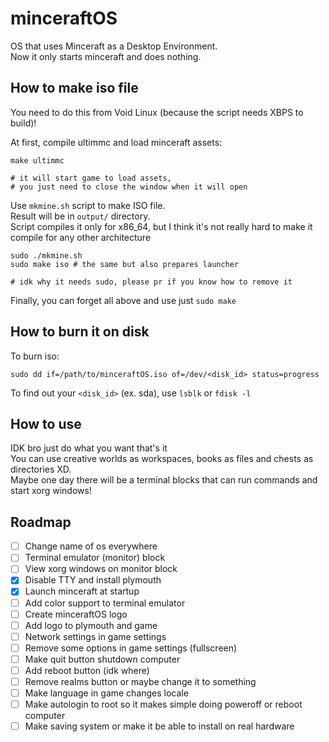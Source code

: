 # minceraftOS

OS that uses Minceraft as a Desktop Environment. \
Now it only starts minceraft and does nothing.

## How to make iso file

You need to do this from Void Linux (because the script needs XBPS to build)!

At first, compile ultimmc and load minceraft assets:

```
make ultimmc

# it will start game to load assets,
# you just need to close the window when it will open
```

Use `mkmine.sh` script to make ISO file. \
Result will be in `output/` directory. \
Script compiles it only for x86_64, but I think it's not really hard to make it compile for any other architecture

```
sudo ./mkmine.sh
sudo make iso # the same but also prepares launcher

# idk why it needs sudo, please pr if you know how to remove it
```

Finally, you can forget all above and use just `sudo make`

## How to burn it on disk

To burn iso:

```
sudo dd if=/path/to/minceraftOS.iso of=/dev/<disk_id> status=progress
```

To find out your `<disk_id>` (ex. sda), use `lsblk` or `fdisk -l`

## How to use

IDK bro just do what you want that's it \
You can use creative worlds as workspaces, books as files and chests as directories XD. \
Maybe one day there will be a terminal blocks that can run commands and start xorg windows!

## Roadmap

- [ ] Change name of os everywhere
- [ ] Terminal emulator (monitor) block
- [ ] View xorg windows on monitor block
- [x] Disable TTY and install plymouth
- [x] Launch minceraft at startup
- [ ] Add color support to terminal emulator
- [ ] Create minceraftOS logo
- [ ] Add logo to plymouth and game
- [ ] Network settings in game settings
- [ ] Remove some options in game settings (fullscreen)
- [ ] Make quit button shutdown computer
- [ ] Add reboot button (idk where)
- [ ] Remove realms button or maybe change it to something
- [ ] Make language in game changes locale
- [ ] Make autologin to root so it makes simple doing poweroff or reboot computer
- [ ] Make saving system or make it be able to install on real hardware 
